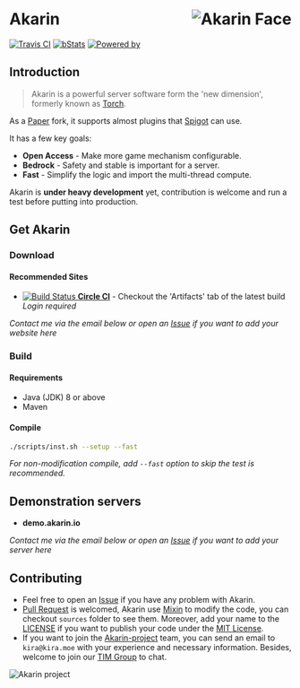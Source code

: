 # <img src="https://i.loli.net/2018/05/17/5afd851705e20.png" alt="Akarin Face" align="right">Akarin
[![Travis CI](https://travis-ci.org/Akarin-project/Akarin.svg?branch=master)](https://travis-ci.org/Akarin-project/Akarin)
[![bStats](https://img.shields.io/badge/bStats-Torch-0099ff.svg?style=flat)](https://bstats.org/plugin/bukkit/Torch)
[![Powered by](https://img.shields.io/badge/Powered_by-Akarin_project-ee6aa7.svg?style=flat)](https://akarin.io)

Introduction
---
> Akarin is a powerful server software form the 'new dimension', formerly known as [Torch](https://github.com/GelandiAssociation/Torch).

As a [Paper](https://github.com/PaperMC/Paper) fork, it supports almost plugins that [Spigot](https://hub.spigotmc.org/stash/projects/SPIGOT/repos/spigot/browse) can use.

It has a few key goals:
* **Open Access** - Make more game mechanism configurable.
* **Bedrock** - Safety and stable is important for a server. 
* **Fast** - Simplify the logic and import the multi-thread compute.

Akarin is **under heavy development** yet, contribution is welcome and run a test before putting into production.

Get Akarin
---
### Download
#### Recommended Sites
+ [![Build Status](https://circleci.com/gh/Akarin-project/Akarin/tree/master.svg?style=svg) **Circle CI**](https://circleci.com/gh/Akarin-project/Akarin/tree/master) - Checkout the 'Artifacts' tab of the latest build  *Login required*

*Contact me via the email below or open an [Issue](https://github.com/Akarin-project/akarin/issues) if you want to add your website here*

### Build
#### Requirements
* Java (JDK) 8 or above
* Maven

#### Compile
```sh
./scripts/inst.sh --setup --fast
```
*For non-modification compile, add `--fast` option to skip the test is recommended.*

Demonstration servers
---
+ **demo.akarin.io**

*Contact me via the email below or open an [Issue](https://github.com/Akarin-project/akarin/issues) if you want to add your server here*

Contributing
---
* Feel free to open an [Issue](https://github.com/Akarin-project/akarin/issues) if you have any problem with Akarin.
* [Pull Request](https://github.com/Akarin-project/akarin/pulls) is welcomed, Akarin use [Mixin](https://github.com/SpongePowered/Mixin) to modify the code, you can checkout `sources` folder to see them. Moreover, add your name to the [LICENSE](LICENSE.md) if you want to publish your code under the [MIT License](licenses/MIT.md).
* If you want to join the [Akarin-project](https://github.com/Akarin-project) team, you can send an email to `kira@kira.moe` with your experience and necessary information. Besides, welcome to join our [TIM Group](https://jq.qq.com/?_wv=1027&k=59q2kV4) to chat.

![Akarin project](https://i.loli.net/2018/05/13/5af7fbbfbcddf.png)